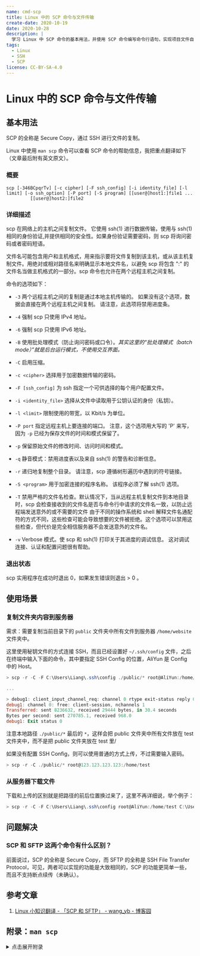 ```yaml
---
name: cmd-scp
title: Linux 中的 SCP 命令与文件传输
create-date: 2020-10-19
date: 2020-10-28
description: |
  学习 Linux 中 SCP 命令的基本用法，并使用 SCP 命令编写命令行语句，实现项目文件自动上传到远程服务器的过程。
tags:
  - Linux
  - SSH
  - SCP
license: CC-BY-SA-4.0
---
```


# Linux 中的 SCP 命令与文件传输

## 基本用法

SCP 的全称是 Secure Copy，通过 SSH 进行文件的复制。

Linux 中使用 `man scp` 命令可以查看 SCP 命令的帮助信息，我把重点翻译如下（文章最后附有英文原文）。

### 概要

```
scp [-346BCpqrTv] [-c cipher] [-F ssh_config] [-i identity_file] [-l limit] [-o ssh_option] [-P port] [-S program] [[user@]host1:]file1 ...
         [[user@]host2:]file2
```

### 详细描述

scp 在网络上的主机之间复制文件。 它使用 ssh(1) 进行数据传输，使用与 ssh(1) 相同的身份验证,并提供相同的安全性。如果身份验证需要密码，则 scp 将询问密码或者密码短语。

文件名可能包含用户和主机格式，用来指示要将文件复制到该主机，或从该主机复制文件。用绝对或相对路径名来明确显示本地文件名，以避免 scp 将包含 ":" 的文件名当做主机格式的一部分。scp 命令也允许在两个远程主机之间复制。

命令的选项如下：

- `-3` 两个远程主机之间的复制是通过本地主机传输的。 如果没有这个选项，数据会直接在两个远程主机之间复制。 请注意，此选项将禁用进度条。

- `-4` 强制 scp 只使用 IPv4 地址。

- `-6` 强制 scp 只使用 IPv6 地址。

- `-B` 使用批处理模式（防止询问密码或口令）。_其实这里的“批处理模式（batch mode）”就是后台运行模式，不使用交互界面。_

- `-C` 启用压缩。

- `-c <cipher>` 选择用于加密数据传输的密码。

- `-F [ssh_config]` 为 ssh 指定一个可供选择的每个用户配置文件。

- `-i <identity_file>` 选择从文件中读取用于公钥认证的身份（私钥）。

- `-l <limit>` 限制使用的带宽，以 Kbit/s 为单位。

- `-P port` 指定远程主机上要连接的端口。 注意，这个选项用大写的 'P' 来写，因为 `-p` 已经为保存文件的时间和模式保留了。

- `-p` 保留原始文件的修改时间、访问时间和模式。

- `-q` 静音模式：禁用进度表以及来自 ssh(1) 的警告和诊断信息。

- `-r` 递归地复制整个目录。 请注意，scp 遵循树形遍历中遇到的符号链接。

- `-S <program>` 用于加密连接的程序名称。 该程序必须了解 ssh(1) 选项。

- `-T` 禁用严格的文件名检查。默认情况下，当从远程主机复制文件到本地目录时，scp 会检查接收到的文件名是否与命令行中请求的文件名一致，以防止远程端发送意外的或不需要的文件 由于不同的操作系统和 shell 解释文件名通配符的方式不同，这些检查可能会导致想要的文件被拒绝。这个选项可以禁用这些检查，但代价是完全相信服务器不会发送意外的文件名。

- `-v` Verbose 模式。使 scp 和 ssh(1) 打印关于其进度的调试信息。 这对调试连接、认证和配置问题很有帮助。

### 退出状态

scp 实用程序在成功时退出 0，如果发生错误则退出 > 0 。

## 使用场景

### 复制文件夹内容到服务器

需求：需要复制当前目录下的 `public` 文件夹中所有文件到服务器 `/home/website` 文件夹中。

这里使用秘钥文件的方式连接 SSH，而且已经设置好 `~/.ssh/config` 文件，之后在终端中输入下面的命令，其中要指定 SSH Config 的位置，AliYun 是 Config 中的 Host。

```powershell
> scp -r -C -F C:\Users\Liang\.ssh\config ./public/* root@AliYun:/home/test

...

> debug1: client_input_channel_req: channel 0 rtype exit-status reply 0
debug1: channel 0: free: client-session, nchannels 1
Transferred: sent 8236632, received 29444 bytes, in 30.4 seconds
Bytes per second: sent 270785.1, received 968.0
debug1: Exit status 0
```

注意本地路径 `./public/*` 最后的 `*`，这样会把 public 文件夹中所有文件放在 test 文件夹中，而不是把 public 文件夹放在 test 里/

如果没有配置 SSH Config，则可以使用普通的方式上传，不过需要输入密码。

```powershell
> scp -r -C ./public/* root@123.123.123.123:/home/test
```

### 从服务器下载文件

下载和上传的区别就是把路径的前后位置换过来了，这里不再详细说，举个例子：

```powershell
> scp -r -C -F C:\Users\Liang\.ssh\config root@AliYun:/home/test C:\Users\Liang\Desktop\Temp\
```

## 问题解决

### SCP 和 SFTP 这两个命令有什么区别？

前面说过，SCP 的全称是 Secure Copy，而 SFTP 的全称是 SSH File Transfer Protocol，可见，两者可以实现的功能是大致相同的，SCP 的功能更简单一些，而且不支持断点续传（未确认）。

## 参考文章

1. [Linux 小知识翻译 - 「SCP 和 SFTP」 - wang_yb - 博客园](https://www.cnblogs.com/wang_yb/p/3819441.html)

## 附录：`man scp`

<details>
<summary>点击展开附录</summary>

```
NAME
     scp — secure copy (remote file copy program)

SYNOPSIS
     scp [-346BCpqrTv] [-c cipher] [-F ssh_config] [-i identity_file] [-l limit] [-o ssh_option] [-P port]
         [-S program] [[user@]host1:]file1 ... [[user@]host2:]file2

DESCRIPTION
     scp copies files between hosts on a network.  It uses ssh(1) for data transfer, and uses the same authentication
     and provides the same security as ssh(1).  scp will ask for passwords or passphrases if they are needed for
     authentication.

     File names may contain a user and host specification to indicate that the file is to be copied to/from that
     host.  Local file names can be made explicit using absolute or relative pathnames to avoid scp treating file
     names containing ‘:’ as host specifiers.  Copies between two remote hosts are also permitted.

     The options are as follows:

     -3      Copies between two remote hosts are transferred through the local host.  Without this option the data is
             copied directly between the two remote hosts.  Note that this option disables the progress meter.

     -4      Forces scp to use IPv4 addresses only.

     -6      Forces scp to use IPv6 addresses only.

     -B      Selects batch mode (prevents asking for passwords or passphrases).

     -C      Compression enable.  Passes the -C flag to ssh(1) to enable compression.

     -c cipher
             Selects the cipher to use for encrypting the data transfer.  This option is directly passed to ssh(1).

     -F ssh_config
             Specifies an alternative per-user configuration file for ssh.  This option is directly passed to ssh(1).

     -i identity_file
             Selects the file from which the identity (private key) for public key authentication is read.  This
             option is directly passed to ssh(1).

     -l limit
             Limits the used bandwidth, specified in Kbit/s.

     -o ssh_option
             Can be used to pass options to ssh in the format used in ssh_config(5).  This is useful for specifying
             options for which there is no separate scp command-line flag.  For full details of the options listed
             below, and their possible values, see ssh_config(5).

                   AddressFamily
                   BatchMode
                   BindAddress
                   CanonicalDomains
                   CanonicalizeFallbackLocal
                   CanonicalizeHostname
                   CanonicalizeMaxDots
                   CanonicalizePermittedCNAMEs
                   CertificateFile
                   ChallengeResponseAuthentication
                   CheckHostIP
                   Ciphers
                   Compression
                   ConnectionAttempts
                   ConnectTimeout
                   ControlMaster
                   ControlPath
                   ControlPersist
                   GlobalKnownHostsFile
                   GSSAPIAuthentication
                   GSSAPIDelegateCredentials
                   HashKnownHosts
                   Host
                   HostbasedAuthentication
                   HostbasedKeyTypes
                   HostKeyAlgorithms
                   HostKeyAlias
                   HostName
                   IdentitiesOnly
                   IdentityAgent
                   IdentityFile
                   IPQoS
                   KbdInteractiveAuthentication
                   KbdInteractiveDevices
                   KexAlgorithms
                   LogLevel
                   MACs
                   NoHostAuthenticationForLocalhost
                   NumberOfPasswordPrompts
                   PasswordAuthentication
                   PKCS11Provider
                   Port
                   PreferredAuthentications
                   ProxyCommand
                   ProxyJump
                   PubkeyAcceptedKeyTypes
                   PubkeyAuthentication
                   RekeyLimit
                   SendEnv
                   ServerAliveInterval
                   ServerAliveCountMax
                   StrictHostKeyChecking
                   TCPKeepAlive
                   UpdateHostKeys
                   UsePrivilegedPort
                   User
                   UserKnownHostsFile
                   VerifyHostKeyDNS


     -P port
             Specifies the port to connect to on the remote host.  Note that this option is written with a capital
             ‘P’, because -p is already reserved for preserving the times and modes of the file.

     -p      Preserves modification times, access times, and modes from the original file.

     -q      Quiet mode: disables the progress meter as well as warning and diagnostic messages from ssh(1).

     -r      Recursively copy entire directories.  Note that scp follows symbolic links encountered in the tree tra‐
             versal.

     -S program
             Name of program to use for the encrypted connection.  The program must understand ssh(1) options.

     -T      Disable strict filename checking.  By default when copying files from a remote host to a local directory
             scp checks that the received filenames match those requested on the command-line to prevent the remote
             end from sending unexpected or unwanted files.  Because of differences in how various operating systems
             and shells interpret filename wildcards, these checks may cause wanted files to be rejected.  This
             option disables these checks at the expense of fully trusting that the server will not send unexpected
             filenames.

     -v      Verbose mode.  Causes scp and ssh(1) to print debugging messages about their progress.  This is helpful
             in debugging connection, authentication, and configuration problems.

EXIT STATUS
     The scp utility exits 0 on success, and >0 if an error occurs.

SEE ALSO
     sftp(1), ssh(1), ssh-add(1), ssh-agent(1), ssh-keygen(1), ssh_config(5), sshd(8)

HISTORY
     scp is based on the rcp program in BSD source code from the Regents of the University of California.

AUTHORS
     Timo Rinne <tri@iki.fi>
     Tatu Ylonen <ylo@cs.hut.fi>

```

</details>
